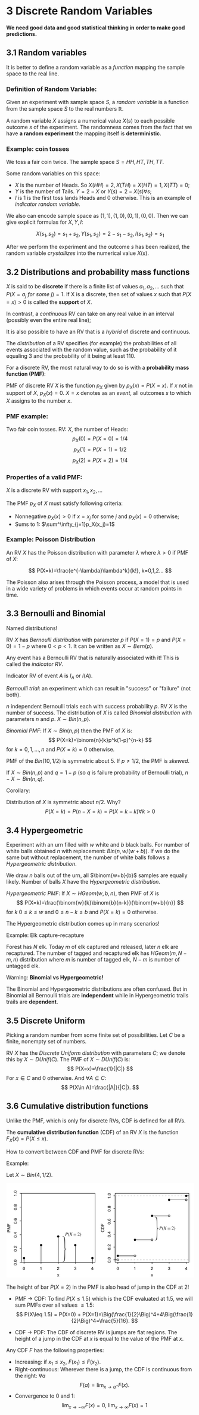 # 3 Discrete Random Variables

**We need good data and good statistical thinking in order to make good predictions.**

## 3.1 Random variables

It is better to define a random variable as a *function* mapping the sample space to the real line.

### Definition of Random Variable:

Given an experiment with sample space $S$, a *random variable* is a function from the sample space $S$ to the real numbers $\mathbb{R}$.

A random variable $X$ assigns a numerical value $X(s)$ to each possible outcome $s$ of the experiment. The randomness comes from the fact that we have **a random experiment** the mapping itself is **deterministic**.

### Example: coin tosses

We toss a fair coin twice. The sample space $S={HH, HT, TH, TT}$.

Some random variables on this space:

- $X$ is the number of Heads. So $X(HH)=2,X(TH)=X(HT)=1, X(TT)=0$;
- $Y$ is the number of Tails. $Y=2-X$ or $Y(s)=2-X(s) \forall s$;
- $I$ is 1 is the first toss lands Heads and 0 otherwise. This is an example of *indicator random variable*.

We also can encode sample space as ${(1,1),(1,0),(0,1),(0,0)}$. Then we can give explicit formulas for $X,Y,I:$

$$X(s_1,s_2)=s_1+s_2,Y(s_1,s_2)=2-s_1-s_2,I(s_1,s_2)=s_1$$

After we perform the experiment and the outcome $s$ has been realized, the random variable *crystallizes* into the numerical value  $X(s)$.

## 3.2 Distributions and probability mass functions

$X$ is said to be **discrete** if there is a finite list of values $a_1, a_2, ...$ such that $P(X=a_j\ for\ some\ j)=1.$ If X is a discrete, then set of values $x$ such that $P(X=x)>0$ is called the **support** of $X$.

In contrast, a *continuous* RV can take on any real value in an interval (possibly even the entire real line);

It is also possible to have an RV that is a *hybrid* of discrete and continuous.

The *distribution* of a RV specifies (for example) the probabilities of all events associated with the random value, such as the probability of it equaling 3 and the probability of it being at least 110.

For a discrete RV, the most natural way to do so is with a **probability mass function (PMF)**:

PMF of discrete RV $X$ is the function $p_X$ given by $p_X(x)=P(X=x)$. If $x$ not in support of $X$, $p_X(x)=0$. $X=x$ denotes as an *event*, all outcomes $s$ to which $X$ assigns to the number $x$.

### PMF example:

Two fair coin tosses. RV: $X$, the number of Heads:
$$
p_X(0)=P(X=0)=1/4
$$
$$
p_X(1)=P(X=1)=1/2
$$
$$
p_X(2)=P(X=2)=1/4
$$

### Properties of a valid PMF:

$X$ is a discrete RV with support $x_1, x_2, ...$

The PMF $p_X$ of $X$ must satisfy following criteria:

* Nonnegative $p_X(x)>0$ if $x=x_j$ for some $j$ and $p_X(x)=0$ otherwise;
* Sums to 1: $\sum^\infty_{j=1}p_X(x_j)=1$

### Example: Poisson Distribution

An RV $X$ has the Poisson distribution with parameter $\lambda$ where $\lambda>0$ if PMF of $X$:

$$
P(X=k)=\frac{e^{-\lambda}\lambda^k}{k!}, k=0,1,2...
$$

The Poisson also arises through the Poisson process, a model that is used in a wide variety of problems in which events occur at random points in time.

## 3.3 Bernoulli and Binomial

Named distributions!

RV $X$ has *Bernoulli distribution* with parameter $p$ if $P(X=1)=p$ and $P(X=0)=1-p$ where $0<p<1$.
It can be written as $X \sim Bern(p)$.

Any event has a Bernoulli RV that is naturally associated with it!
This is called the *indicator RV*.

Indicator RV of event $A$ is $I_A$ or $I(A)$.

*Bernoulli trial*: an experiment which can result in "success" or "failure" (not both).

$n$ independent Bernoulli trials each with success probability $p$.
RV $X$ is the number of success. The distribution of $X$ is called *Binomial distribution* with parameters $n$ and $p$. $X \sim Bin(n,p)$.

*Binomial PMF*:
If $X \sim Bin(n,p)$ then the PMF of $X$ is:
$$
P(X=k)=\binom{n}{k}p^k(1-p)^{n-k}
$$
for $k=0,1,...,n$ and $P(X=k)=0$ otherwise.

PMF of the $Bin(10,1/2)$ is symmetric about 5. If $p\neq1/2$, the PMF is *skewed*.

If $X \sim Bin(n, p)$ and $q=1-p$ (so $q$ is failure probability of Bernoulli trial), $n-X \sim Bin(n,q)$.

Corollary:

Distribution of $X$ is symmetric about $n/2$. Why?
$$
P(X=k)=P(n-X=k)=P(X=k-k) \forall k > 0
$$

## 3.4 Hypergeometric

Experiment with an urn filled with $w$ white and $b$ black balls.
For number of white balls obtained $n$ with replacement: $Bin(n,w/(w+b))$. If we do the same but without replacement, the number of white balls follows a *Hypergeometric distribution*.

We draw $n$ balls out of the urn, all $\binom{w+b}{b}$ samples are equally likely. Number of balls $X$ have the *Hypergeometric distribution*.

*Hypergeometric PMF*:
If $X \sim HGeom(w,b,n)$, then PMF of $X$ is
$$
P(X=k)=\frac{\binom{w}{k}\binom{b}{n-k}}{\binom{w+b}{n}}
$$
for $k\ 0\leq k\leq w$ and $0\leq n-k\leq b$ and $P(X=k)=0$ otherwise.

The Hypergeometric distribution comes up in many scenarios!

Example: Elk capture-recapture

Forest has $N$ elk. Today $m$ of elk captured and released, later $n$ elk are recaptured. The number of tagged and recaptured elk has $HGeom(m,N-m,n)$ distribution where $m$ is number of tagged elk, $N-m$ is number of untagged elk.

Warning: **Binomial vs Hypergeometric!**

The Binomial and Hypergeometric distributions are often confused. But in Binomial all Bernoulli trials are **independent** while in Hypergeometric trails trails are **dependent**.

## 3.5 Discrete Uniform

Picking a random number from some finite set of possibilities. Let $C$ be a finite, nonempty set of numbers.

RV $X$ has the *Discrete Uniform distribution* with parameters $C$; we denote this by $X\sim DUnif(C)$. The PMF of $X\sim DUnif(C)$ is:
$$
P(X=x)=\frac{1}{|C|}
$$
For $x \in C$ and 0 otherwise. And $\forall A \subseteq C$:
$$
P(X\in A)=\frac{|A|}{|C|}.
$$

## 3.6 Cumulative distribution functions

Unlike the PMF, which is only for discrete RVs, CDF is defined for all RVs.

The **cumulative distribution function** (CDF) of an RV $X$ is the function $F_X(x)=P(X\leq x)$.

How to convert between CDF and PMF for discrete RVs:

Example:

Let $X\sim Bin(4,1/2)$.

![image](PMFtoCDF.png "Bin(4,1/2) PMF and CDF")

The height of bar $P(X=2)$ in the PMF is also head of jump in the CDF at 2!

* PMF $\rightarrow$ CDF: To find $P(X\leq 1.5)$ which is the CDF evaluated at 1.5, we will sum PMFs over all values $\leq 1.5$:
$$
P(X\leq 1.5) = P(X=0) + P(X=1)=\Big(\frac{1}{2}\Big)^4+4\Big(\frac{1}{2}\Big)^4=\frac{5}{16}.
$$

* CDF $\rightarrow$ PDF: The CDF of discrete RV is jumps are flat regions. The height of a jump in the CDF at $x$ is equal to the value of the PMF at $x$.

Any CDF $F$ has the following properties:

* Increasing: if $x_1 \leq x_2$, $F(x_1) \leq F(x_2)$.
* Right-continuous: Wherever there is a jump, the CDF is continuous from the right: $\forall a$
$$
F(a)=\lim_{x\rightarrow a^+} F(x).
$$
* Convergence to 0 and 1:
$$
\lim_{x\rightarrow - \infty}F(x)=0,\ \lim_{x\rightarrow \infty}F(x)=1
$$
